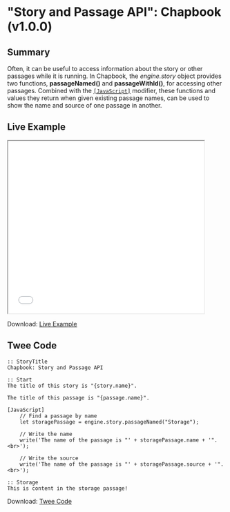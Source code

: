 # "Story and Passage API": Chapbook (v1.0.0)

## Summary

Often, it can be useful to access information about the story or other passages while it is running. In Chapbook, the *engine.story* object provides two functions, **passageNamed()** and
**passageWithId()**, for accessing other passages. Combined with the [`[JavaScript]`](https://klembot.github.io/chapbook/guide/advanced/using-javascript-in-passages.html) modifier, these functions and values they return when given existing passage names, can be used to show the name and source of one passage in another.

## Live Example

<section>
<iframe src="chapbook_storyandpassage_example.html" height=400 width=90%></iframe>

Download: <a href="chapbook_storyandpassage_example.html" target="_blank">Live Example</a>
</section>

## Twee Code

```
:: StoryTitle
Chapbook: Story and Passage API

:: Start
The title of this story is "{story.name}".

The title of this passage is "{passage.name}".

[JavaScript]
	// Find a passage by name
	let storagePassage = engine.story.passageNamed("Storage");
	
	// Write the name
	write('The name of the passage is "' + storagePassage.name + '".<br>');
	
	// Write the source
	write('The name of the passage is "' + storagePassage.source + '".<br>');

:: Storage
This is content in the storage passage!

```
Download: <a href="chapbook_storyandpassage_twee.txt" target="_blank">Twee Code</a>
